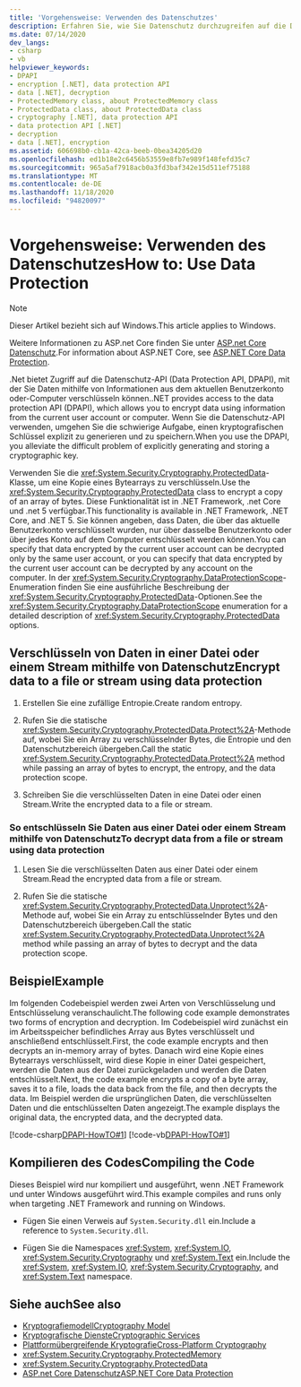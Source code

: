 ```yaml
---
title: 'Vorgehensweise: Verwenden des Datenschutzes'
description: Erfahren Sie, wie Sie Datenschutz durchzugreifen auf die Datenschutz-API (Data Protection API, DPAPI) in .NET verwenden.
ms.date: 07/14/2020
dev_langs:
- csharp
- vb
helpviewer_keywords:
- DPAPI
- encryption [.NET], data protection API
- data [.NET], decryption
- ProtectedMemory class, about ProtectedMemory class
- ProtectedData class, about ProtectedData class
- cryptography [.NET], data protection API
- data protection API [.NET]
- decryption
- data [.NET], encryption
ms.assetid: 606698b0-cb1a-42ca-beeb-0bea34205d20
ms.openlocfilehash: ed1b18e2c6456b53559e8fb7e989f148fefd35c7
ms.sourcegitcommit: 965a5af7918acb0a3fd3baf342e15d511ef75188
ms.translationtype: MT
ms.contentlocale: de-DE
ms.lasthandoff: 11/18/2020
ms.locfileid: "94820097"
---
```

# <a name="how-to-use-data-protection"></a><span data-ttu-id="a299a-103">Vorgehensweise: Verwenden des Datenschutzes</span><span class="sxs-lookup"><span data-stu-id="a299a-103">How to: Use Data Protection</span></span>

> [!NOTE]
> <span data-ttu-id="a299a-104">Dieser Artikel bezieht sich auf Windows.</span><span class="sxs-lookup"><span data-stu-id="a299a-104">This article applies to Windows.</span></span>
>
> <span data-ttu-id="a299a-105">Weitere Informationen zu ASP.net Core finden Sie unter [ASP.net Core Datenschutz](/aspnet/core/security/data-protection/introduction).</span><span class="sxs-lookup"><span data-stu-id="a299a-105">For information about ASP.NET Core, see [ASP.NET Core Data Protection](/aspnet/core/security/data-protection/introduction).</span></span>

<span data-ttu-id="a299a-106">.Net bietet Zugriff auf die Datenschutz-API (Data Protection API, DPAPI), mit der Sie Daten mithilfe von Informationen aus dem aktuellen Benutzerkonto oder-Computer verschlüsseln können.</span><span class="sxs-lookup"><span data-stu-id="a299a-106">.NET provides access to the data protection API (DPAPI), which allows you to encrypt data using information from the current user account or computer.</span></span>  <span data-ttu-id="a299a-107">Wenn Sie die Datenschutz-API verwenden, umgehen Sie die schwierige Aufgabe, einen kryptografischen Schlüssel explizit zu generieren und zu speichern.</span><span class="sxs-lookup"><span data-stu-id="a299a-107">When you use the DPAPI, you alleviate the difficult problem of explicitly generating and storing a cryptographic key.</span></span>  
  
<span data-ttu-id="a299a-108">Verwenden Sie die <xref:System.Security.Cryptography.ProtectedData>-Klasse, um eine Kopie eines Bytearrays zu verschlüsseln.</span><span class="sxs-lookup"><span data-stu-id="a299a-108">Use the <xref:System.Security.Cryptography.ProtectedData> class to encrypt a copy of an array of bytes.</span></span> <span data-ttu-id="a299a-109">Diese Funktionalität ist in .NET Framework, .net Core und .net 5 verfügbar.</span><span class="sxs-lookup"><span data-stu-id="a299a-109">This functionality is available in .NET Framework, .NET Core, and .NET 5.</span></span>  <span data-ttu-id="a299a-110">Sie können angeben, dass Daten, die über das aktuelle Benutzerkonto verschlüsselt wurden, nur über dasselbe Benutzerkonto oder über jedes Konto auf dem Computer entschlüsselt werden können.</span><span class="sxs-lookup"><span data-stu-id="a299a-110">You can specify that data encrypted by the current user account can be decrypted only by the same user account, or you can specify that data encrypted by the current user account can be decrypted by any account on the computer.</span></span>  <span data-ttu-id="a299a-111">In der <xref:System.Security.Cryptography.DataProtectionScope>-Enumeration finden Sie eine ausführliche Beschreibung der <xref:System.Security.Cryptography.ProtectedData>-Optionen.</span><span class="sxs-lookup"><span data-stu-id="a299a-111">See the <xref:System.Security.Cryptography.DataProtectionScope> enumeration for a detailed description of <xref:System.Security.Cryptography.ProtectedData> options.</span></span>  
  
## <a name="encrypt-data-to-a-file-or-stream-using-data-protection"></a><span data-ttu-id="a299a-112">Verschlüsseln von Daten in einer Datei oder einem Stream mithilfe von Datenschutz</span><span class="sxs-lookup"><span data-stu-id="a299a-112">Encrypt data to a file or stream using data protection</span></span>  
  
1. <span data-ttu-id="a299a-113">Erstellen Sie eine zufällige Entropie.</span><span class="sxs-lookup"><span data-stu-id="a299a-113">Create random entropy.</span></span>  
  
2. <span data-ttu-id="a299a-114">Rufen Sie die statische <xref:System.Security.Cryptography.ProtectedData.Protect%2A>-Methode auf, wobei Sie ein Array zu verschlüsselnder Bytes, die Entropie und den Datenschutzbereich übergeben.</span><span class="sxs-lookup"><span data-stu-id="a299a-114">Call the static <xref:System.Security.Cryptography.ProtectedData.Protect%2A> method while passing an array of bytes to encrypt, the entropy, and the data protection scope.</span></span>  
  
3. <span data-ttu-id="a299a-115">Schreiben Sie die verschlüsselten Daten in eine Datei oder einen Stream.</span><span class="sxs-lookup"><span data-stu-id="a299a-115">Write the encrypted data to a file or stream.</span></span>  
  
### <a name="to-decrypt-data-from-a-file-or-stream-using-data-protection"></a><span data-ttu-id="a299a-116">So entschlüsseln Sie Daten aus einer Datei oder einem Stream mithilfe von Datenschutz</span><span class="sxs-lookup"><span data-stu-id="a299a-116">To decrypt data from a file or stream using data protection</span></span>  
  
1. <span data-ttu-id="a299a-117">Lesen Sie die verschlüsselten Daten aus einer Datei oder einem Stream.</span><span class="sxs-lookup"><span data-stu-id="a299a-117">Read the encrypted data from a file or stream.</span></span>  
  
2. <span data-ttu-id="a299a-118">Rufen Sie die statische <xref:System.Security.Cryptography.ProtectedData.Unprotect%2A>-Methode auf, wobei Sie ein Array zu entschlüsselnder Bytes und den Datenschutzbereich übergeben.</span><span class="sxs-lookup"><span data-stu-id="a299a-118">Call the static <xref:System.Security.Cryptography.ProtectedData.Unprotect%2A> method while passing an array of bytes to decrypt and the data protection scope.</span></span>  
  
## <a name="example"></a><span data-ttu-id="a299a-119">Beispiel</span><span class="sxs-lookup"><span data-stu-id="a299a-119">Example</span></span>

<span data-ttu-id="a299a-120">Im folgenden Codebeispiel werden zwei Arten von Verschlüsselung und Entschlüsselung veranschaulicht.</span><span class="sxs-lookup"><span data-stu-id="a299a-120">The following code example demonstrates two forms of encryption and decryption.</span></span>  <span data-ttu-id="a299a-121">Im Codebeispiel wird zunächst ein im Arbeitsspeicher befindliches Array aus Bytes verschlüsselt und anschließend entschlüsselt.</span><span class="sxs-lookup"><span data-stu-id="a299a-121">First, the code example encrypts and then decrypts an in-memory array of bytes.</span></span>  <span data-ttu-id="a299a-122">Danach wird eine Kopie eines Bytearrays verschlüsselt, wird diese Kopie in einer Datei gespeichert, werden die Daten aus der Datei zurückgeladen und werden die Daten entschlüsselt.</span><span class="sxs-lookup"><span data-stu-id="a299a-122">Next, the code example encrypts a copy of a byte array, saves it to a file, loads the data back from the file, and then decrypts the data.</span></span>  <span data-ttu-id="a299a-123">Im Beispiel werden die ursprünglichen Daten, die verschlüsselten Daten und die entschlüsselten Daten angezeigt.</span><span class="sxs-lookup"><span data-stu-id="a299a-123">The example displays the original data, the encrypted data, and the decrypted data.</span></span>

[!code-csharp[DPAPI-HowTO#1](../../../samples/snippets/csharp/VS_Snippets_CLR/DPAPI-HowTO/cs/sample.cs#1)]
[!code-vb[DPAPI-HowTO#1](../../../samples/snippets/visualbasic/VS_Snippets_CLR/DPAPI-HowTO/vb/sample.vb#1)]  
  
## <a name="compiling-the-code"></a><span data-ttu-id="a299a-124">Kompilieren des Codes</span><span class="sxs-lookup"><span data-stu-id="a299a-124">Compiling the Code</span></span>  

<span data-ttu-id="a299a-125">Dieses Beispiel wird nur kompiliert und ausgeführt, wenn .NET Framework und unter Windows ausgeführt wird.</span><span class="sxs-lookup"><span data-stu-id="a299a-125">This example compiles and runs only when targeting .NET Framework and running on Windows.</span></span>

- <span data-ttu-id="a299a-126">Fügen Sie einen Verweis auf `System.Security.dll` ein.</span><span class="sxs-lookup"><span data-stu-id="a299a-126">Include a reference to `System.Security.dll`.</span></span>  
  
- <span data-ttu-id="a299a-127">Fügen Sie die Namespaces <xref:System>, <xref:System.IO>, <xref:System.Security.Cryptography> und <xref:System.Text> ein.</span><span class="sxs-lookup"><span data-stu-id="a299a-127">Include the <xref:System>, <xref:System.IO>, <xref:System.Security.Cryptography>, and <xref:System.Text> namespace.</span></span>  
  
## <a name="see-also"></a><span data-ttu-id="a299a-128">Siehe auch</span><span class="sxs-lookup"><span data-stu-id="a299a-128">See also</span></span>

- [<span data-ttu-id="a299a-129">Kryptografiemodell</span><span class="sxs-lookup"><span data-stu-id="a299a-129">Cryptography Model</span></span>](cryptography-model.md)
- [<span data-ttu-id="a299a-130">Kryptografische Dienste</span><span class="sxs-lookup"><span data-stu-id="a299a-130">Cryptographic Services</span></span>](cryptographic-services.md)
- [<span data-ttu-id="a299a-131">Plattformübergreifende Kryptografie</span><span class="sxs-lookup"><span data-stu-id="a299a-131">Cross-Platform Cryptography</span></span>](cross-platform-cryptography.md)
- <xref:System.Security.Cryptography.ProtectedMemory>
- <xref:System.Security.Cryptography.ProtectedData>
- [<span data-ttu-id="a299a-132">ASP.net Core Datenschutz</span><span class="sxs-lookup"><span data-stu-id="a299a-132">ASP.NET Core Data Protection</span></span>](/aspnet/core/security/data-protection/introduction)

